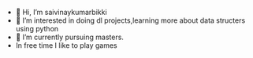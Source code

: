 - 👋 Hi, I’m saivinaykumarbikki
- 👀 I’m interested in doing dl projects,learning more about data structers using python 
- 🌱 I’m currently pursuing masters.
- In free time I like to play games 

<!---
saivinay2223/saivinay2223 is a ✨ special ✨ repository because its `README.md` (this file) appears on your GitHub profile.
You can click the Preview link to take a look at your changes.
--->
